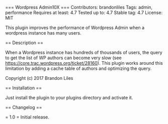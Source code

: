 === Wordpress Admin10X ===
Contributors: brandonliles
Tags: admin, performance
Requires at least: 4.7
Tested up to: 4.7
Stable tag: 4.7
License: MIT

This plugin improves the performance of Wordpress Admin when a wordpress instance has many users.

== Description ==

When a Wordpress instance has hundreds of thousands of users, the query to get the list of WP
authors can become very slow (see https://core.trac.wordpress.org/ticket/28160). This plugin
works around this limitation by adding a cache table of authors and optimizing the query.

Copyright (c) 2017 Brandon Liles

== Installation ==

Just install the plugin to your plugins directory and activate it.

== Changelog ==

= 1.0 =
Initial release.